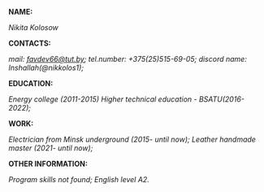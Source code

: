 **NAME:**

_Nikita Kolosow_

**CONTACTS:**

_mail: favdev66@tut.by;_
_tel.number: +375(25)515-69-05;_
_discord name: Inshallah(@nikkolos1);_

**EDUCATION:**

_Energy college (2011-2015)_
_Higher technical education - BSATU(2016-2022);_

**WORK:**

_Electrician from Minsk underground (2015- until now);_
_Leather handmade master (2021- until now);_

**OTHER INFORMATION:**

_Program skills not found;_
_English level A2._

